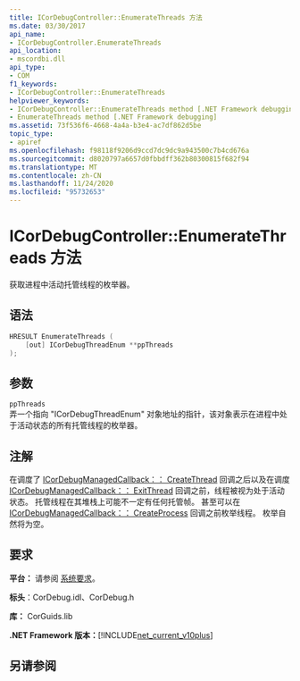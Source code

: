 ```yaml
---
title: ICorDebugController::EnumerateThreads 方法
ms.date: 03/30/2017
api_name:
- ICorDebugController.EnumerateThreads
api_location:
- mscordbi.dll
api_type:
- COM
f1_keywords:
- ICorDebugController::EnumerateThreads
helpviewer_keywords:
- ICorDebugController::EnumerateThreads method [.NET Framework debugging]
- EnumerateThreads method [.NET Framework debugging]
ms.assetid: 73f536f6-4668-4a4a-b3e4-ac7df862d5be
topic_type:
- apiref
ms.openlocfilehash: f98118f9206d9ccd7dc9dc9a943500c7b4cd676a
ms.sourcegitcommit: d8020797a6657d0fbbdff362b80300815f682f94
ms.translationtype: MT
ms.contentlocale: zh-CN
ms.lasthandoff: 11/24/2020
ms.locfileid: "95732653"
---
```

# <a name="icordebugcontrollerenumeratethreads-method"></a>ICorDebugController::EnumerateThreads 方法

获取进程中活动托管线程的枚举器。  
  
## <a name="syntax"></a>语法  
  
```cpp  
HRESULT EnumerateThreads (  
    [out] ICorDebugThreadEnum **ppThreads  
);  
```  
  
## <a name="parameters"></a>参数  

 `ppThreads`  
 弄一个指向 "ICorDebugThreadEnum" 对象地址的指针，该对象表示在进程中处于活动状态的所有托管线程的枚举器。  
  
## <a name="remarks"></a>注解  

 在调度了 [ICorDebugManagedCallback：： CreateThread](icordebugmanagedcallback-createthread-method.md) 回调之后以及在调度 [ICorDebugManagedCallback：： ExitThread](icordebugmanagedcallback-exitthread-method.md) 回调之前，线程被视为处于活动状态。 托管线程在其堆栈上可能不一定有任何托管帧。 甚至可以在 [ICorDebugManagedCallback：： CreateProcess](icordebugmanagedcallback-createprocess-method.md) 回调之前枚举线程。 枚举自然将为空。  
  
## <a name="requirements"></a>要求  

 **平台：** 请参阅 [系统要求](../../get-started/system-requirements.md)。  
  
 **标头**：CorDebug.idl、CorDebug.h  
  
 **库：** CorGuids.lib  
  
 **.NET Framework 版本：**[!INCLUDE[net_current_v10plus](../../../../includes/net-current-v10plus-md.md)]  
  
## <a name="see-also"></a>另请参阅
